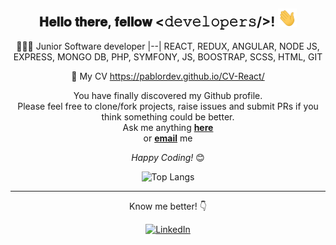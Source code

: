 <div align="center">
<h2> 𝐇𝐞𝐥𝐥𝐨 𝐭𝐡𝐞𝐫𝐞, 𝐟𝐞𝐥𝐥𝐨𝐰 <𝚍𝚎𝚟𝚎𝚕𝚘𝚙𝚎𝚛𝚜/>! <img src="https://github.com/ABSphreak/ABSphreak/blob/master/gifs/Hi.gif" width="30px"></h2>
</div>

<div align="center" width="50">
  
  👨🏾‍💻 Junior Software developer |--| REACT, REDUX, ANGULAR, NODE JS, EXPRESS, MONGO DB, PHP, SYMFONY, JS, BOOSTRAP, SCSS, HTML, GIT
  
  📄 My CV https://pablordev.github.io/CV-React/

</div>

<div align="center">

You have finally discovered my Github profile. <br>
Please feel free to clone/fork projects, raise issues and submit PRs if you think something could be better. <br>
Ask me anything <a href="https://github.com/ABSphreak/ABSphreak/issues/new"><b>here</b></a><br>
or <a href="mailto:pabloriojod@gmail.com"><b>email</b></a> me

<i>Happy Coding!</i> 😊

</div>

<div align="center">

  ![Top Langs](https://github-readme-stats.vercel.app/api/top-langs/?username=pablordev&hide=TeX&layout=compact)
  
---
  <p> Know me better! 👇</p>
  
  <a href="https://www.linkedin.com/in/pablo-riojo" target="_blank"><img src="https://img.shields.io/badge/LinkedIn-%230077B5.svg?&style=flat-square&logo=linkedin&logoColor=white" alt="LinkedIn"></a>

</div>

